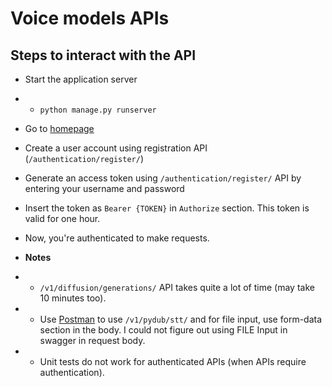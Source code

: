 # Voice models APIs

## Steps to interact with the API

- Start the application server
- - `python manage.py runserver`
- Go to [homepage](http://localhost:8000/)
- Create a user account using registration API (`/authentication/register/`)
- Generate an access token using `/authentication/register/` API by entering your username and password
- Insert the token as `Bearer {TOKEN}` in `Authorize` section. This token is valid for one hour.
- Now, you're authenticated to make requests.

- **Notes**
- - `/v1/diffusion/generations/` API takes quite a lot of time (may take 10 minutes too).
- - Use [Postman](https://www.postman.com) to use `/v1/pydub/stt/` and for file input, use form-data section in the body. I could not figure out using FILE Input in swagger in request body.
- - Unit tests do not work for authenticated APIs (when APIs require authentication).
